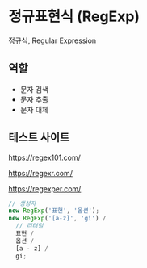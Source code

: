 # 정규표현식 (RegExp)

정규식, Regular Expression

## 역할

- 문자 검색
- 문자 추출
- 문자 대체

## 테스트 사이트

https://regex101.com/

https://regexr.com/

https://regexper.com/

```js
// 생성자
new RegExp('표현', '옵션');
new RegExp('[a-z]', 'gi') /
  // 리터럴
  표현 /
  옵션 /
  [a - z] /
  gi;
```
